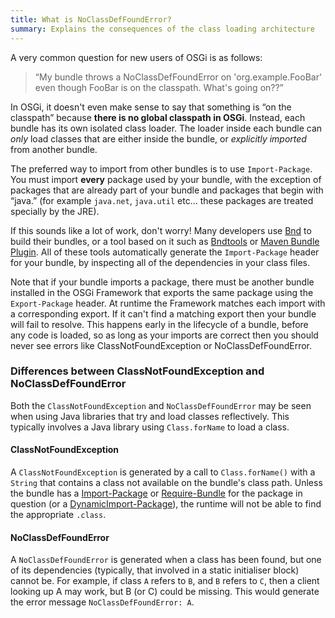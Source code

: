 ```yaml
---
title: What is NoClassDefFoundError?
summary: Explains the consequences of the class loading architecture
---
```


A very common question for new users of OSGi is as follows:

> “My bundle throws a NoClassDefFoundError on 'org.example.FooBar' even
> though FooBar is on the classpath. What's going on??”

In OSGi, it doesn't even make sense to say that something is “on the
classpath” because **there is no global classpath in OSGi**. Instead,
each bundle has its own isolated class loader. The loader inside each
bundle can *only* load classes that are either inside the bundle, or
*explicitly imported* from another bundle.

The preferred way to import from other bundles is to use
`Import-Package`. You must import **every** package used by your bundle,
with the exception of packages that are already part of your bundle and
packages that begin with “java.” (for example `java.net`, `java.util`
etc... these packages are treated specially by the JRE).

If this sounds like a lot of work, don't worry! Many developers use
[Bnd] to build their bundles, or a tool based on it such as [Bndtools]
or [Maven Bundle Plugin]. All of these tools automatically generate the
`Import-Package` header for your bundle, by inspecting all of the
dependencies in your class files.

Note that if your bundle imports a package, there must be another bundle
installed in the OSGi Framework that exports the same package using the
`Export-Package` header. At runtime the Framework matches each import
with a corresponding export. If it can't find a matching export then
your bundle will fail to resolve. This happens early in the lifecycle of
a bundle, before any code is loaded, so as long as your imports are
correct then you should never see errors like ClassNotFoundException or
NoClassDefFoundError.

### Differences between ClassNotFoundException and NoClassDefFoundError

Both the `ClassNotFoundException` and `NoClassDefFoundError` may be seen
when using Java libraries that try and load classes reflectively. This
typically involves a Java library using `Class.forName` to load a class.

#### ClassNotFoundException

A `ClassNotFoundException` is generated by a call to `Class.forName()`
with a `String` that contains a class not available on the bundle's
class path. Unless the bundle has a
[Import-Package](Import-Package "wikilink") or
[Require-Bundle](Require-Bundle "wikilink") for the package in question
(or a [DynamicImport-Package](DynamicImport-Package "wikilink")), the
runtime will not be able to find the appropriate `.class`.

#### NoClassDefFoundError

A `NoClassDefFoundError` is generated when a class has been found, but
one of its dependencies (typically, that involved in a static
initialiser block) cannot be. For example, if class `A` refers to `B`,
and `B` refers to `C`, then a client looking up A may work, but B (or C)
could be missing. This would generate the error message
`NoClassDefFoundError: A`.

[Bndtools]: http://bndtools.org
[Maven Bundle Plugin]: http://felix.apache.org/documentation/subprojects/apache-felix-maven-bundle-plugin-bnd.html
[Bnd]: http://bnd.bndtools.org